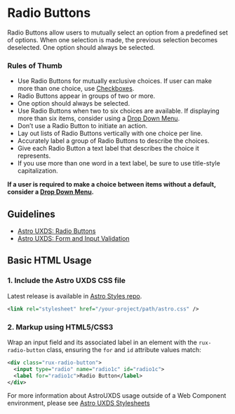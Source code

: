 # Radio Buttons

Radio Buttons allow users to mutually select an option from a predefined set of options. When one selection is made, the previous selection becomes deselected. One option should always be selected.

### Rules of Thumb
- Use Radio Buttons for mutually exclusive choices. If user can make more than one choice, use [Checkboxes](https://www.astrouxds.com/ui-components/checkbox).
- Radio Buttons appear in groups of two or more.
- One option should always be selected.
- Use Radio Buttons when two to six choices are available. If displaying more than six items, consider using a [Drop Down Menu](https://www.astrouxds.com/ui-components/drop-down).
- Don’t use a Radio Button to initiate an action.
- Lay out lists of Radio Buttons vertically with one choice per line.
- Accurately label a group of Radio Buttons to describe the choices.
- Give each Radio Button a text label that describes the choice it represents.
- If you use more than one word in a text label, be sure to use title-style capitalization.

**If a user is required to make a choice between items without a default, consider a [Drop Down Menu](https://www.astrouxds.com/ui-components/drop-down).**


## Guidelines

* [Astro UXDS: Radio Buttons](https://www.astrouxds.com/ui-components/radio-button)
* [Astro UXDS: Form and Input Validation](https://www.astrouxds.com/ui-components/validation)


## Basic HTML Usage
### 1. Include the Astro UXDS CSS file
Latest release is available in [Astro Styles repo](https://bitbucket.org/rocketcom/astro-styles/src/master/). 

```xml
<link rel="stylesheet" href="/your-project/path/astro.css" />
```
### 2. Markup using HTML5/CSS3
Wrap an input field and its associated label in an element with the `rux-radio-button` class, ensuring the `for` and `id` attribute values match:

```xml
<div class="rux-radio-button">
  <input type="radio" name="radio1c" id="radio1c">
  <label for="radio1c">Radio Button</label>
</div>
```

For more information about AstroUXDS usage outside of a Web Component environment, please see [Astro UXDS Stylesheets](https://bitbucket.org/rocketcom/astro-styles)

